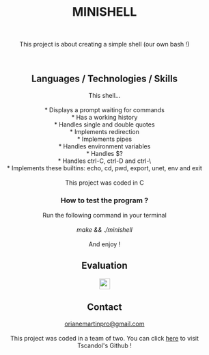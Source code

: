 <h1 align="center">
  MINISHELL
</h1>
<br>
<p align="center">
  This project is about creating a simple shell (our own bash !)
</p>
<br>
<h2 align="center">
  Languages / Technologies / Skills
</h2>
<p align="center">
  This shell... <br><br>
 * Displays a prompt waiting for commands<br>
 * Has a working history<br>
 * Handles single and double quotes<br>
 * Implements redirection<br>
 * Implements pipes<br>
 * Handles environment variables <br>
 * Handles $? <br>
 * Handles ctrl-C, ctrl-D and ctrl-\<br>
 * Implements these builtins: echo, cd, pwd, export, unet, env and exit
 <br><br>
 This project was coded in C
</p>

<h3 align="center">
  How to test the program ?
</h3>
<p align="center">
  Run the following command in your terminal <br><br>
  <i>make && ./minishell</i><br><br>
  And enjoy !
</p>

<h2 align="center">
  Evaluation
</h2>
<p align="center">
  <img src="https://img.shields.io/badge/PASSED%20WITH-100%25-brightgreen" height="25"/>
</p>

<h2 align="center">
  Contact
</h2>
<p align="center">
  <a href="mailto:orianemartinpro@gmail.com">orianemartinpro@gmail.com</a>
   <br><br>This project was coded in a team of two. You can click <a href="https://github.com/Tscandol">here</a> to visit Tscandol's Github !

</p>
